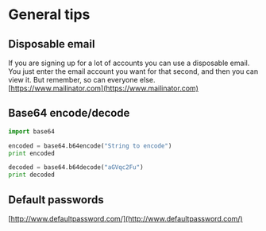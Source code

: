# General tips

## Disposable email

If you are signing up for a lot of accounts you can use a disposable email. You just enter the email account you want for that second, and then you can view it. But remember, so can everyone else.  
[https://www.mailinator.com](https://www.mailinator.com)

## Base64 encode/decode

```python
import base64

encoded = base64.b64encode("String to encode")
print encoded

decoded = base64.b64decode("aGVqc2Fu")
print decoded
```

## Default passwords

[http://www.defaultpassword.com/](http://www.defaultpassword.com/)

